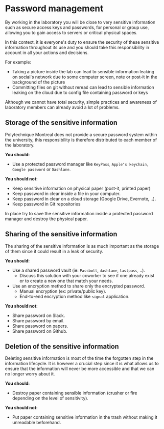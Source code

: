 # Password management

By working in the laboratory you will be close to very sensitive information such as secure access keys and passwords, for personal or group use, allowing you to gain access to servers or critical physical spaces.

In this context, it is everyone's duty to ensure the security of these sensitive information throughout its use and you should take this responsibility in account in all your actions and decisions.

For example:

 - Taking a picture inside the lab can lead to sensible information leaking on social's network due to some computer screen, note or post-it in the background of the picture
 - Committing files on git without reread can lead to sensible information leaking on the cloud due to config file containing password or keys 

Although we cannot have total security, simple practices and awareness of laboratory members can already avoid a lot of problems.

## Storage of the sensitive information

Polytechnique Montreal does not provide a secure password system within the university, this responsibility is therefore distributed to each member of the laboratory.

**You should:**

 - Use a protected password manager like `KeyPass`, `Apple's keychain`, `Google password` or `Dashlane`.

**You should not:**

 - Keep sensitive information on physical paper (post-it, printed paper)
 - Keep password in clear inside a file in your computer.
 - Keep password in clear on a cloud storage (Google Drive, Evernote, ..).
 - Keep password in Git repositories

In place try to save the sensitive information inside a protected password manager and destroy the physical paper.

## Sharing of the sensitive information

The sharing of the sensitive information is as much important as the storage of them since it could result in a leak of security.

**You should:**

 - Use a shared password vault (ie: `Passbolt`, `dashlane`, `lastpass`, ..).
   - Discuss this solution with your coworker to see if one already exist or to create a new one that match your needs.
 - Use an encryption method to share only the encrypted password.
   - Manual encryption (ex: private/public key).
   - End-to-end encryption method like `signal` application.

**You should not:**
 - Share password on Slack.
 - Share password by email.
 - Share password on papers.
 - Share password on Github.

## Deletion of the sensitive information

Deleting sensitive information is most of the time the forgotten step in the information lifecycle. It is however a crucial step since it is what allows us to ensure that the information will never be more accessible and that we can no longer worry about it.

**You should:**

 - Destroy paper containing sensible information (crusher or fire depending on the level of sensitivity).

**You should not:**

 - Put paper containing sensitive information in the trash without making it unreadable beforehand.
